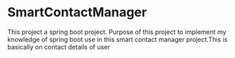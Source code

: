 # SmartContactManager
This project a spring boot project. Purpose of this project to implement my knowledge of spring boot use in this smart contact manager project.This is basically on contact details of user
